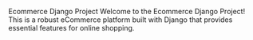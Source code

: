 Ecommerce Django Project
Welcome to the Ecommerce Django Project! This is a robust eCommerce platform built with Django that provides essential features for online shopping.

